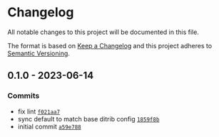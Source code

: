 # Changelog

All notable changes to this project will be documented in this file.

The format is based on [Keep a Changelog](https://keepachangelog.com/en/1.0.0/)
and this project adheres to [Semantic Versioning](https://semver.org/spec/v2.0.0.html).

## 0.1.0 - 2023-06-14

### Commits

- fix lint [`f021aa7`](https://github.com/lotusnoir/ansible-system_apt_sources/commit/f021aa7e63a353515ff3735c098dbeefac891f52)
- sync default to match base ditrib config [`1859f8b`](https://github.com/lotusnoir/ansible-system_apt_sources/commit/1859f8b7c68bc131e2776f0d6266004113af05c8)
- initial commit [`a59e788`](https://github.com/lotusnoir/ansible-system_apt_sources/commit/a59e788878873b33bcb8fbfd25852debb3c93e2c)
